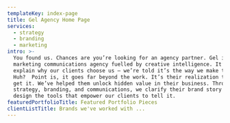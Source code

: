 ```yaml
---
templateKey: index-page
title: Gel Agency Home Page
services:
  - strategy
  - branding
  - marketing
intro: >-
  You found us. Chances are you’re looking for an agency partner. Gel is a
  marketing communications agency fuelled by creative intelligence. It’s hard to
  explain why our clients choose us — we’re told it’s the way we make them feel.
  Huh?  Point is, it goes far beyond the work. It’s their realization that we
  get it. We’ve helped them unlock hidden value in their business. Through
  strategy, branding, and communications, we clarify their brand story and
  design the tools that empower our clients to tell it. 
featuredPortfolioTitle: Featured Portfolio Pieces
clientListTitle: Brands we've worked with ...
---
```


